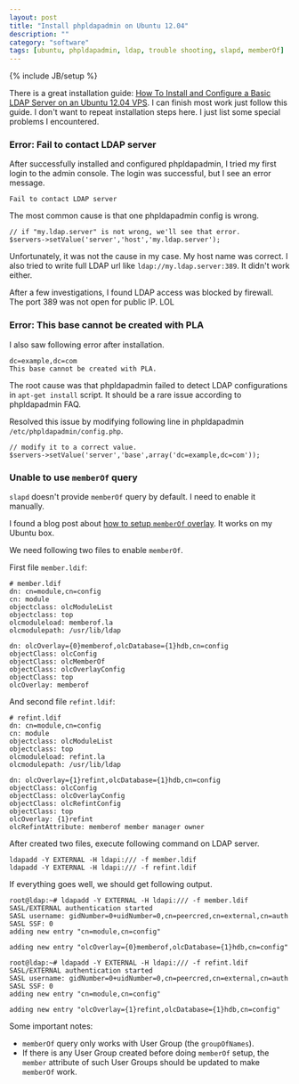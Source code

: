```yaml
---
layout: post
title: "Install phpldapadmin on Ubuntu 12.04"
description: ""
category: "software"
tags: [ubuntu, phpldapadmin, ldap, trouble shooting, slapd, memberOf]
---
```

{% include JB/setup %}

There is a great installation guide: [How To Install and Configure a Basic LDAP Server on an Ubuntu 12.04 VPS](https://www.digitalocean.com/community/articles/how-to-install-and-configure-a-basic-ldap-server-on-an-ubuntu-12-04-vps). I can finish most work just follow this guide. I don't want to repeat installation steps here. I just list some special problems I encountered.

### Error: Fail to contact LDAP server ###

After successfully installed and configured phpldapadmin, I tried my first login to the admin console. The login was successful, but I see an error message.

	Fail to contact LDAP server

The most common cause is that one phpldapadmin config is wrong.

	// if "my.ldap.server" is not wrong, we'll see that error.
	$servers->setValue('server','host','my.ldap.server');

Unfortunately, it was not the cause in my case. My host name was correct. I also tried to write full LDAP url like `ldap://my.ldap.server:389`. It didn't work either.

After a few investigations, I found LDAP access was blocked by firewall. The port 389 was not open for public IP. LOL

### Error: This base cannot be created with PLA ###

I also saw following error after installation.

	dc=example,dc=com 
	This base cannot be created with PLA. 

The root cause was that phpldapadmin failed to detect LDAP configurations in `apt-get install` script. It should be a rare issue according to phpldapadmin FAQ.

Resolved this issue by modifying following line in phpldapadmin `/etc/phpldapadmin/config.php`.

	// modify it to a correct value.
	$servers->setValue('server','base',array('dc=example,dc=com'));

### Unable to use `memberOf` query ###

`slapd` doesn't provide `memberOf` query by default. I need to enable it manually.

I found a blog post about [how to setup `memberOf` overlay](http://www.schenkels.nl/2013/03/how-to-setup-openldap-with-memberof-overlay-ubuntu-12-04/). It works on my Ubuntu box.

We need following two files to enable `memberOf`.

First file `member.ldif`:

	# member.ldif
	dn: cn=module,cn=config
	cn: module
	objectclass: olcModuleList
	objectclass: top
	olcmoduleload: memberof.la
	olcmodulepath: /usr/lib/ldap
	
	dn: olcOverlay={0}memberof,olcDatabase={1}hdb,cn=config
	objectClass: olcConfig
	objectClass: olcMemberOf
	objectClass: olcOverlayConfig
	objectClass: top
	olcOverlay: memberof

And second file `refint.ldif`:

	# refint.ldif
	dn: cn=module,cn=config
	cn: module
	objectclass: olcModuleList
	objectclass: top
	olcmoduleload: refint.la
	olcmodulepath: /usr/lib/ldap
	
	dn: olcOverlay={1}refint,olcDatabase={1}hdb,cn=config
	objectClass: olcConfig
	objectClass: olcOverlayConfig
	objectClass: olcRefintConfig
	objectClass: top
	olcOverlay: {1}refint
	olcRefintAttribute: memberof member manager owner

After created two files, execute following command on LDAP server.

	ldapadd -Y EXTERNAL -H ldapi:/// -f member.ldif
	ldapadd -Y EXTERNAL -H ldapi:/// -f refint.ldif

If everything goes well, we should get following output.

	root@ldap:~# ldapadd -Y EXTERNAL -H ldapi:/// -f member.ldif
	SASL/EXTERNAL authentication started
	SASL username: gidNumber=0+uidNumber=0,cn=peercred,cn=external,cn=auth
	SASL SSF: 0
	adding new entry "cn=module,cn=config"
	
	adding new entry "olcOverlay={0}memberof,olcDatabase={1}hdb,cn=config"
	
	root@ldap:~# ldapadd -Y EXTERNAL -H ldapi:/// -f refint.ldif
	SASL/EXTERNAL authentication started
	SASL username: gidNumber=0+uidNumber=0,cn=peercred,cn=external,cn=auth
	SASL SSF: 0
	adding new entry "cn=module,cn=config"
	
	adding new entry "olcOverlay={1}refint,olcDatabase={1}hdb,cn=config"

Some important notes:

* `memberOf` query only works with User Group (the `groupOfNames`).
* If there is any User Group created before doing `memberOf` setup, the `member` attribute of such User Groups should be updated to make `memberOf` work.
